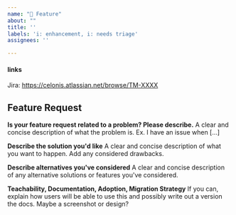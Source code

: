 ```yaml
---
name: "🚀 Feature"
about: ""
title: ''
labels: 'i: enhancement, i: needs triage'
assignees: ''

---
```


#### links
Jira: https://celonis.atlassian.net/browse/TM-XXXX



## Feature Request

**Is your feature request related to a problem? Please describe.**
A clear and concise description of what the problem is. Ex. I have an issue when [...]

**Describe the solution you'd like**
A clear and concise description of what you want to happen. Add any considered drawbacks.

**Describe alternatives you've considered**
A clear and concise description of any alternative solutions or features you've considered.

**Teachability, Documentation, Adoption, Migration Strategy**
If you can, explain how users will be able to use this and possibly write out a version the docs.
Maybe a screenshot or design?